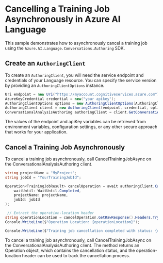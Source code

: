 # Cancelling a Training Job Asynchronously in Azure AI Language

This sample demonstrates how to asynchronously cancel a training job using the `Azure.AI.Language.Conversations.Authoring` SDK.

## Create an `AuthoringClient`

To create an `AuthoringClient`, you will need the service endpoint and credentials of your Language resource. You can specify the service version by providing an `AuthoringClientOptions` instance.

```C# Snippet:CreateAuthoringClientForSpecificApiVersion
Uri endpoint = new Uri("https://myaccount.cognitiveservices.azure.com");
AzureKeyCredential credential = new("your apikey");
AuthoringClientOptions options = new AuthoringClientOptions(AuthoringClientOptions.ServiceVersion.V2024_11_15_Preview);
AuthoringClient client = new AuthoringClient(endpoint, credential, options);
ConversationalAnalysisAuthoring authoringClient = client.GetConversationalAnalysisAuthoringClient();
```

The values of the endpoint and apiKey variables can be retrieved from environment variables, configuration settings, or any other secure approach that works for your application.

## Cancel a Training Job Asynchronously

To cancel a training job asynchronously, call CancelTrainingJobAsync on the ConversationalAnalysisAuthoring client.

```C# Snippet:Sample7_ConversationsAuthoring_CancelTrainingJobAsync
string projectName = "MyProject";
string jobId = "YourTrainingJobId";

Operation<TrainingJobResult> cancelOperation = await authoringClient.CancelTrainingJobAsync(
    waitUntil: WaitUntil.Completed,
    projectName: projectName,
    jobId: jobId
);

 // Extract the operation-location header
string operationLocation = cancelOperation.GetRawResponse().Headers.TryGetValue("operation-location", out var location) ? location : null;
Console.WriteLine($"Operation Location: {operationLocation}");

Console.WriteLine($"Training job cancellation completed with status: {cancelOperation.GetRawResponse().Status}");
```

To cancel a training job asynchronously, call CancelTrainingJobAsync on the ConversationalAnalysisAuthoring client. The method returns an Operation<TrainingJobResult> object, which contains the cancellation status, and the operation-location header can be used to track the cancellation process.

